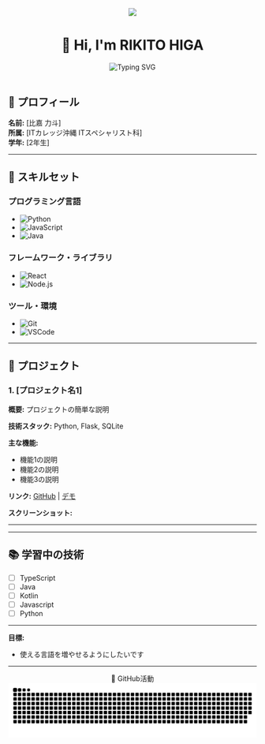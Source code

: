 <div align="center">
  <!-- ヘッダー画像 -->
  <img src="https://capsule-render.vercel.app/api?type=waving&color=gradient&height=200&section=header&text=Welcome%20to%20My%20Profile!&fontSize=40&fontAlignY=35&animation=twinkling" />
  <!-- タイトル -->
  <h1>👋 Hi, I'm RIKITO HIGA</h1>
  <img src="https://readme-typing-svg.herokuapp.com?font=Fira+Code&pause=1000&color=2E9EF7&center=true&vCenter=true&width=500&lines=ITカレッジ沖縄;ITスペシャリスト科二年;学生エンジニアです;Javaを勉強中です;新しい技術を学ぶのが好きです" alt="Typing SVG" />
</div>
<br/>

## 👤 プロフィール

**名前:** [比嘉 力斗]  
**所属:** [ITカレッジ沖縄 ITスペシャリスト科] 　  
**学年:** [2年生]  

---

## 🎯 スキルセット

### プログラミング言語
- ![Python](https://img.shields.io/badge/-Python-3776AB?style=flat-square&logo=Python&logoColor=white)
- ![JavaScript](https://img.shields.io/badge/-JavaScript-F7DF1E?style=flat-square&logo=JavaScript&logoColor=black)
- ![Java](https://img.shields.io/badge/-Java-007396?style=flat-square&logo=Java&logoColor=white)

### フレームワーク・ライブラリ
- ![React](https://img.shields.io/badge/-React-61DAFB?style=flat-square&logo=React&logoColor=black)
- ![Node.js](https://img.shields.io/badge/-Node.js-339933?style=flat-square&logo=Node.js&logoColor=white)

### ツール・環境
- ![Git](https://img.shields.io/badge/-Git-F05032?style=flat-square&logo=Git&logoColor=white)
- ![VSCode](https://img.shields.io/badge/-VSCode-007ACC?style=flat-square&logo=Visual-Studio-Code&logoColor=white)

---

## 🚀 プロジェクト

### 1. [プロジェクト名1]
**概要:** プロジェクトの簡単な説明

**技術スタック:** Python, Flask, SQLite

**主な機能:**
- 機能1の説明
- 機能2の説明
- 機能3の説明

**リンク:** [GitHub](https://github.com/yourusername/project1) | [デモ](https://example.com)

**スクリーンショット:**
<!-- ![Screenshot](path/to/screenshot.png) -->

---


---

## 📚 学習中の技術

- [ ] TypeScript
- [ ] Java
- [ ] Kotlin
- [ ] Javascript
- [ ] Python
---



**目標:**
- 使える言語を増やせるようにしたいです

---

<div align="center">
🐍 GitHub活動
  <picture>
    <source media="(prefers-color-scheme: dark)" srcset="https://raw.githubusercontent.com/obregonia1/obregonia1/master/img/snake-dark.svg">
    <source media="(prefers-color-scheme: light)" srcset="https://raw.githubusercontent.com/obregonia1/obregonia1/master/img/snake.svg">
    <img alt="github contribution grid snake animation" src="https://raw.githubusercontent.com/obregonia1/obregonia1/master/img/snake-dark.svg">
  </picture>
</div>
